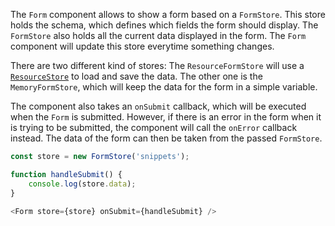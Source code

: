 The `Form` component allows to show a form based on a `FormStore`. This store holds the schema, which defines which
fields the form should display.  The `FormStore` also holds all the current data displayed in the form. The `Form`
component will update this store everytime something changes.

There are two different kind of stores: The `ResourceFormStore` will use a [`ResourceStore`](#resourceStore) to load and
save the data. The other one is the `MemoryFormStore`, which will keep the data for the form in a simple variable.

The component also takes an `onSubmit` callback, which will be executed when the `Form` is submitted. However, if
there is an error in the form when it is trying to be submitted, the component will call the `onError` callback instead.
The data of the form can then be taken from the passed `FormStore`.

```javascript static
const store = new FormStore('snippets');

function handleSubmit() {
    console.log(store.data);
}

<Form store={store} onSubmit={handleSubmit} />
```
